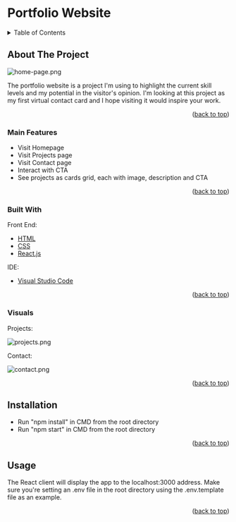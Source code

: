 <div id="top"></div>

# Portfolio Website

<!-- TABLE OF CONTENTS -->
<details>
  <summary>Table of Contents</summary>
  <ol>
    <li>
      <a href="#about-the-project">About The Project</a>
      <ul>
        <li><a href="#main-features">Main Features</a></li>
        <li><a href="#built-with">Built With</a></li>
        <li><a href="#visuals">Visuals</a></li>
      </ul>
    </li>
    <li><a href="#installation">Installation</a></li>
    <li><a href="#usage">Usage</a></li>
  </ol>
</details>



<!-- ABOUT THE PROJECT -->
## About The Project

![home-page.png][home-page]

The portfolio website is a project I'm using to highlight the current skill levels and my potential in the visitor's opinion.
I'm looking at this project as my first virtual contact card and I hope visiting it would inspire your work.

<p align="right">(<a href="#top">back to top</a>)</p>


### Main Features

- Visit Homepage
- Visit Projects page
- Visit Contact page
- Interact with CTA
- See projects as cards grid, each with image, description and CTA

<p align="right">(<a href="#top">back to top</a>)</p>

### Built With

Front End:
* [HTML][html]
* [CSS][css]
* [React.js][react]

IDE:
* [Visual Studio Code][visual-studio-code]

<p align="right">(<a href="#top">back to top</a>)</p>



### Visuals

Projects:

![projects.png][projects]

Contact:

![contact.png][contact]

<p align="right">(<a href="#top">back to top</a>)</p>



## Installation
- Run "npm install" in CMD from the root directory
- Run "npm start" in CMD from the root directory

<p align="right">(<a href="#top">back to top</a>)</p>



<!-- USAGE EXAMPLES -->
## Usage

The React client will display the app to the localhost:3000 address.
Make sure you're setting an .env file in the root directory using the .env.template file as an example.

<p align="right">(<a href="#top">back to top</a>)</p>

<!-- MARKDOWN LINKS & IMAGES -->
[html]: https://html.com/
[css]: https://www.w3.org/Style/CSS/Overview.en.html
[react]: https://reactjs.org/
[visual-studio-code]: https://code.visualstudio.com/


[home-page]: https://user-images.githubusercontent.com/77620547/227750431-dcb41020-345c-45ee-96b8-5d3620967a3e.png
[projects]: https://user-images.githubusercontent.com/77620547/227750455-c84a1cec-a490-42cf-9ab0-6b1ee10c4257.png
[contact]: https://user-images.githubusercontent.com/77620547/227750457-7e2f8b09-df01-4b39-b0a3-72e67fcde351.png
